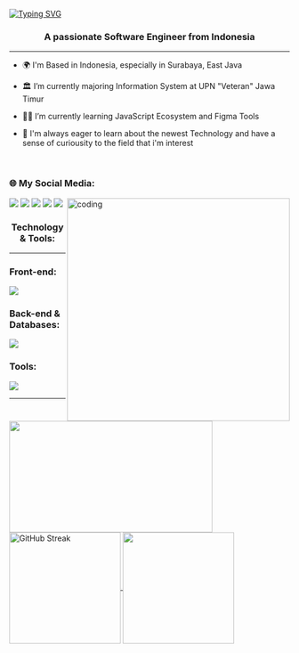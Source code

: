 [![Typing SVG](https://readme-typing-svg.demolab.com?font=Roboto&weight=700&size=28&pause=2507&color=FFFFFF&background=FFFFFF00&center=true&width=1000&height=49&lines=Hi+There%F0%9F%91%8B%2C+My+name+is+Naufal+Rizki+Abyan;I'm+based+in+Indonesia+%F0%9F%87%AE%F0%9F%87%A9%2C+especially+in+Surabaya%2C+East+Java;Get+in+touch+with+me+on+My+Social+Media+below)](https://git.io/typing-svg)
<h3 align="center">A passionate Software Engineer from Indonesia</h3>
<hr />

- 🌍 I'm Based in Indonesia, especially in Surabaya, East Java

- 🏛️ I’m currently majoring Information System at UPN "Veteran" Jawa Timur
    
- 👨‍💻 I’m currently learning JavaScript Ecosystem and Figma Tools

- 🧠 I'm always eager to learn about the newest Technology and have a sense of curiousity to the field that i'm interest

  <br />


<h3 align="left" margin-left="50px">🌐 My Social Media:</h3>
<p align="left" gap="25">
    <a href="instragam.com"><img src="https://skillicons.dev/icons?i=instagram"></a>
    <a href="https://www.linkedin.com/in/abyan-rizki-76021528b/"><img src="https://skillicons.dev/icons?i=linkedin"></a>
    <a href="https://stackoverflow.com/users/23208963/hello-world-aby"><img src="https://skillicons.dev/icons?i=stackoverflow"></a>
    <a href="https://github.com/Nrabyan-17"><img src="https://skillicons.dev/icons?i=github"></a>
    <a href="https://gmail.com"><img src="https://skillicons.dev/icons?i=gmail"></a>
    <img width="400" align="right" alt="coding" src="https://media.tenor.com/GfSX-u7VGM4AAAAM/coding.gif">
</p>

<h3 align="center">  Technology & Tools: </h3>
<hr>
<div margin-bottom:"5px">
    <h3>Front-end:</h3>
    <img src="https://skillicons.dev/icons?i=html,css,js,react,tailwindcss,bootstrap">
</div>

<div gap-bottom: "5px">
    <h3>Back-end & Databases:</h3>
    <img src="https://skillicons.dev/icons?i=java,nodejs,expressjs,mysql,dotnet">
</div>

<div gap-bottom: "5px">
    <h3>Tools:</h3>
    <img src="https://skillicons.dev/icons?i=postman,git,figma,idea,vscode,notion">
</div> 


<hr />

<a href="https://github.com/anuraghazra/github-readme-stats">
  <img height=200 width=365 align="center" src="https://github-readme-stats.vercel.app/api?username=Nrabyan-17&theme=algolia" />
</a>

<a href="https://git.io/streak-stats">
    <img align=center height=200 src="https://streak-stats.demolab.com?user=Nrabyan-17&theme=algolia&card_width=365" alt="GitHub Streak" />
</a>

<a href="https://github.com/anuraghazra/convoychat">
  <img height=200 align="center" src="https://github-readme-stats.vercel.app/api/top-langs?username=Nrabyan-17&layout=compact&langs_count=8&card_width=320&theme=algolia" />
</a>

  
  




